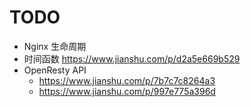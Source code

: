 # TODO

- Nginx 生命周期
- 时间函数 https://www.jianshu.com/p/d2a5e669b529
- OpenResty API 
  - https://www.jianshu.com/p/7b7c7c8264a3
  - https://www.jianshu.com/p/997e775a396d

